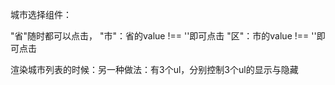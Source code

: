 城市选择组件：

"省"随时都可以点击，
"市"：省的value !== ''即可点击
"区"：市的value !== ''即可点击

渲染城市列表的时候：另一种做法：有3个ul，分别控制3个ul的显示与隐藏